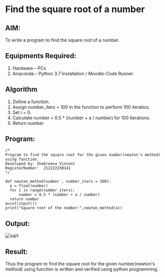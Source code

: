 # Find the square root of a number

## AIM:
To write a program to find the square root of a number.

## Equipments Required:
1. Hardware – PCs
2. Anaconda – Python 3.7 Installation / Moodle-Code Runner

## Algorithm
1. Define a function.
2. Assign number_iters = 100 in the function to perform 100 iteratios.
3. Set i = 0.
4. Calculate  number = 0.5 * (number + a / number) for 100 iterations.
5. Return number

## Program:
```
/*
Program to find the square root for the given number(newton's method) using function.
Developed by: Shabreena Vincent
RegisterNumber:  212222230141
*/

def newton_method(number , number_iters = 100):
  a = float(number)
  for i in range(number_iters):
      number = 0.5 * (number + a / number)
  return number
a=int(input())
print("Square root of the number:",newton_method(a))

```

## Output:




![sqrt](https://github.com/shabreenavincent/Square-root-of-a-number/assets/119475721/866ebbca-4a39-4ada-abb1-1f10a31a122c)





## Result:
Thus the program to find the square root for the given number(newton's method) using function is written and verified using python programming.
